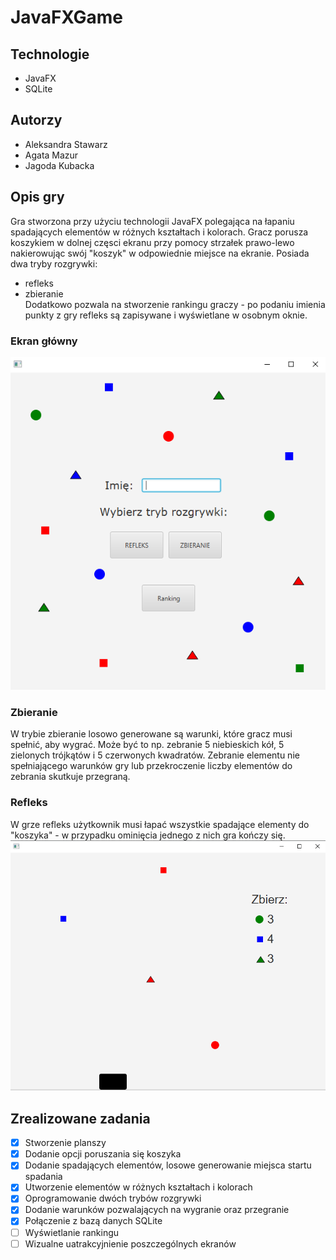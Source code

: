 # JavaFXGame
## Technologie ##
- JavaFX
- SQLite
## Autorzy ##
- Aleksandra Stawarz
- Agata Mazur
- Jagoda Kubacka
## Opis gry ##
Gra stworzona przy użyciu technologii JavaFX polegająca na łapaniu spadających elementów w różnych kształtach i kolorach. Gracz porusza koszykiem w dolnej częsci ekranu przy pomocy strzałek prawo-lewo nakierowując swój "koszyk" w odpowiednie miejsce na ekranie. Posiada dwa tryby rozgrywki:
- refleks 
- zbieranie </br>
Dodatkowo pozwala na stworzenie rankingu graczy - po podaniu imienia punkty z gry refleks są zapisywane i wyświetlane w osobnym oknie.

### Ekran główny ###
![Ekran główny](https://raw.githubusercontent.com/OlaStawarz/JavaFXGame/master/Images/mainstage.PNG) <br/>

### Zbieranie ###
W trybie zbieranie losowo generowane są warunki, które gracz musi spełnić, aby wygrać. Może być to np. zebranie 5 niebieskich kół, 5 zielonych trójkątów i 5 czerwonych kwadratów. Zebranie elementu nie spełniającego warunków gry lub przekroczenie liczby elementów do zebrania skutkuje przegraną.

### Refleks ###
W grze refleks użytkownik musi łapać wszystkie spadające elementy do "koszyka" - w przypadku ominięcia jednego z nich gra kończy się.
![Tryb rozgrywki - zbieranie](https://raw.githubusercontent.com/OlaStawarz/JavaFXGame/master/Images/collectgame.PNG) <br/>

## Zrealizowane zadania ##
- [x] Stworzenie planszy
- [x] Dodanie opcji poruszania się koszyka
- [x] Dodanie spadających elementów, losowe generowanie miejsca startu spadania
- [x] Utworzenie elementów w różnych kształtach i kolorach
- [x] Oprogramowanie dwóch trybów rozgrywki
- [x] Dodanie warunków pozwalających na wygranie oraz przegranie
- [x] Połączenie z bazą danych SQLite
- [ ] Wyświetlanie rankingu
- [ ] Wizualne uatrakcyjnienie poszczególnych ekranów
